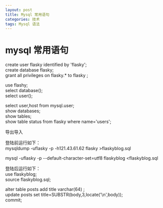 ```yaml
---
layout: post
title: Mysql 常用语句
categories: 技术
tags: Mysql 语法
---
```


# mysql 常用语句

create user flasky identified by 'flasky';  
create database flasky;  
grant all privileges on flasky.* to flasky ;  

use flashy;  
select database();  
select user();  

select user,host from mysql.user;  
show databases;  
show tables;  
show table status from flasky where name='users';  

导出导入

登陆前运行如下：  
mysqldump -uflasky -p -h121.43.61.62 flasky >flaskyblog.sql

mysql -uflasky -p --default-character-set=utf8 flaskyblog <flaskyblog.sql

登陆后运行如下：  
use flaskyblog;  
source flaskyblog.sql;  

alter table posts add title varchar(64) ;  
update posts set title=SUBSTR(body,3,locate('\n',body));  
commit;